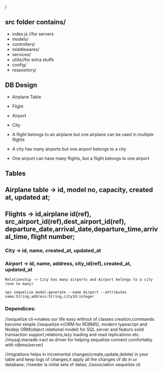 /
## src folder contains/
   -  index.js //for servers
   -  models/
   -  controllers/
   -   middlewares/
   -  services/
   -  utills//for extra stuffs
   -  config/
   -  respository/


<!--  -->


## DB Design
  - Airplane Table
  - Flight
  - Airport
  - City 

  - A flight belongs to an airplane but one airplane can be used in multiple flights
  - A city has many airports but one airport belongs to a city
  - One airport can have many flights, but a flight belongs to one airport


  
## Tables

## Airplane table -> id, model no, capacity, created at, updated at;
## Flights -> id,airplane id(ref), src_airport_id(ref),dest_airport_id(ref), departure_date,arrival_date,departure_time,arrival_time, flight number;
### City -> id, name, created_at, updated_at
### Airport -> id, name, address, city_id(ref), created_at, updated_at
    Relationship -> City has many airports and Airport belongs to a city (one to many)
```
npx sequelize model:generate --name Airport --attributes name:String,address:String,cityId:integer
```

### Dependices:
//sequelize cli->makes our life easy without of classes creation,commands become simple
//sequelize->(ORM for RDBMS),   modern typescript and Nodejs ORM(object relational model) for SQL server and featurs solid transaction support,relations,lazy loading and read replications etc.
//mysql,mariadb->act as driver for helping sequelize connect comfortably with rdbms(server)


//migrations helps in incremental changes(create,update,delete) in your table and keep logs of changes,it apply all the changes of db in ur database;
//seeder is initial sets of datas;
//association sequelize cli
